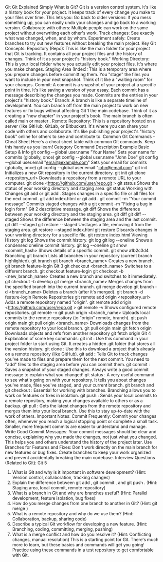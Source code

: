 Git
Git Explained Simply
What is Git?
Git is a version control system. It's like a history book for your project. It keeps
track of every change you make to your files over time. This lets you:
Go back to older versions: If you mess something up, you can easily undo
your changes and go back to a working version.
Collaborate with others: Multiple people can work on the same project
without overwriting each other's work.
Track changes: See exactly what was changed, when, and by whom.
Experiment safely: Create branches to try out new features without breaking
the main project.
Key Git Concepts:
Repository (Repo): This is like the main folder for your project that Git is
tracking. It contains all your project files and the history of changes. Think of it
as your project's "history book."
Working Directory: This is your local folder where you actually edit your
project files. It's where you make changes.
Staging Area (Index): This is a temporary area where you prepare changes
before committing them. You "stage" the files you want to include in your next
snapshot. Think of it like a "waiting room" for your changes.
Commit: A commit is a snapshot of your project at a specific point in time. It's
like saving a version of your essay. Each commit has a message describing
the changes you made. Commits are the entries in your project's "history
book."
Branch: A branch is like a separate timeline of development. You can branch
off from the main project to work on new features or fix bugs without affecting
Git 1
the main codebase. Think of it as creating a "new chapter" in your project's
book. The main branch is often called main or master .
Remote Repository: This is a repository hosted on a server (like GitHub,
GitLab, or Bitbucket). It's where you can share your code with others and
collaborate. It's like publishing your project's "history book" online for others
to see and contribute to.
Common Git Commands - Cheat Sheet
Here's a cheat sheet table with common Git commands. Keep this handy as you
learn!
Category Command Description Example
Basic Setup &
Info
git config --global
user.name "Your
Name"
Sets your name
for commits
(globally, once)
git config --global user.name "John
Doe"
git config --global
user.email
"email@example.com"
Sets your email
for commits
(globally, once)
git config --global user.email
"john@email.com"
git init
Initializes a new
Git repository in
the current
directory.
git init
git clone
<repository_url>
Downloads a
repository from a
remote URL to
your computer.
git clone
<https://github.com/user/repo.git >
git status
Shows the status
of your working
directory and
staging area.
git status
Working with
Changes
git add <filename> or
git add .
Stages changes
in a specific file
or all files for the
next commit.
git add index.html or git add .
git commit -m "Your
commit message"
Commits staged
changes with a
git commit -m "Fixing a bug in login
form"
Git 2
descriptive
message.
git diff
Shows the
difference
between your
working
directory and the
staging area.
git diff
git diff --staged
Shows the
difference
between the
staging area and
the last commit.
git diff --staged
git restore --staged
<filename>
Unstages a file,
removing it from
the staging area.
git restore --staged index.html
git restore <filename>
Discards
changes in your
working
directory for a
specific file.
git restore index.html
Viewing
History
git log
Shows the
commit history.
git log
git log --oneline
Shows a
condensed oneline commit
history.
git log --oneline
git show
<commit_hash>
Shows details of
a specific
commit.
git show a1b2c3d4
Branching git branch
Lists all branches
in your
repository
(current branch
highlighted).
git branch
git branch
<branch_name>
Creates a new
branch.
git branch feature-login
Git 3
git checkout
<branch_name>
Switches to a
different branch.
git checkout feature-login
git checkout -b
<new_branch_name>
Creates a new
branch and
switches to it
immediately.
git checkout -b develop
git merge
<branch_name>
Merges changes
from the
specified branch
into the current
branch.
git merge develop
git branch -d
<branch_name>
Deletes a branch
(after it's
merged).
git branch -d feature-login
Remote
Repositories
git remote add origin
<repository_url>
Adds a remote
repository
named "origin".
git remote add origin
<https://github.com/user/repo.git >
git remote -v
Shows
configured
remote
repositories.
git remote -v
git push origin
<branch_name>
Uploads local
commits to the
remote
repository (to
"origin" remote,
branch).
git push origin main
git pull origin
<branch_name>
Downloads
changes from
the remote
repository to
your local
branch.
git pull origin main
git fetch origin
Downloads
objects and refs
from another
repository
git fetch origin
Git 4
Explanation of some key commands:
git init : Use this command in your project folder to start using Git. It creates a
hidden .git folder that stores all the version history.
git clone : Use this to download a project that's already on a remote repository
(like GitHub).
git add : Tells Git to track changes you've made to files and prepare them for
the next commit. You need to "add" files to the staging area before you can
commit them.
git commit : Saves a snapshot of your staged changes. Always write a good
commit message to explain what you changed!
git status : A very useful command to see what's going on with your repository.
It tells you about changes you've made, files you've staged, and your current
branch.
git branch and git checkout : Essential for working with branches. Branching allows
you to work on features or fixes in isolation.
git push : Sends your local commits to a remote repository, making your
changes available to others or as a backup.
git pull : Gets the latest changes from the remote repository and merges them
into your local branch. Use this to stay up-to-date with the work of others.
Important Notes:
Commit Frequently: Commit your changes often, whenever you reach a
logical stopping point or complete a small task. Smaller, more frequent
commits are easier to understand and manage.
Write Good Commit Messages: Your commit messages should be clear and
concise, explaining why you made the changes, not just what you changed.
This helps you and others understand the history of the project later.
Use Branches for Features and Fixes: Don't work directly on the main branch
for new features or bug fixes. Create branches to keep your work organized
and prevent accidentally breaking the main codebase.
Interview Questions (Related to Git):
Git 5
1. What is Git and why is it important in software development? (Hint: Version
control, collaboration, tracking changes)
2. Explain the difference between git add , git commit , and git push . (Hint: Staging
area, local commit, remote repository)
3. What is a branch in Git and why are branches useful? (Hint: Parallel
development, feature isolation, bug fixes)
4. How do you merge changes from one branch to another in Git? (Hint: git
merge )
5. What is a remote repository and why do we use them? (Hint: Collaboration,
backup, sharing code)
6. Describe a typical Git workflow for developing a new feature. (Hint:
Branching, coding, committing, merging, pushing)
7. What is a merge conflict and how do you resolve it? (Hint: Conflicting
changes, manual resolution)
This is a starting point for Git. There's much more to learn, but these basics and
commands will get you going! Practice using these commands in a test repository
to get comfortable with Git.
